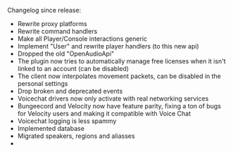 Changelog since release:
 - Rewrite proxy platforms
 - Rewrite command handlers
 - Make all Player/Console interactions generic
 - Implement "User" and rewrite player handlers (to this new api)
 - Dropped the old "OpenAudioApi"
 - The plugin now tries to automatically manage free licenses when it isn't linked to an account (can be disabled)
 - The client now interpolates movement packets, can be disabled in the personal settings
 - Drop broken and deprecated events
 - Voicechat drivers now only activate with real networking services
 - Bungeecord and Velocity now have feature parity, fixing a ton of bugs for Velocity users and making it compatible with Voice Chat
 - Voicechat logging is less spammy
 - Implemented database
 - Migrated speakers, regions and aliasses
 - 